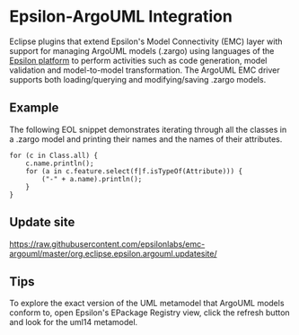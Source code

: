 Epsilon-ArgoUML Integration
===========

Eclipse plugins that extend Epsilon's Model Connectivity (EMC) layer with support for managing ArgoUML models (.zargo) using languages of the [Epsilon platform](http://www.eclipse.org/epsilon) to perform activities such as code generation, model validation and model-to-model transformation. The ArgoUML EMC driver supports both loading/querying and modifying/saving .zargo models.

Example
-----------
The following EOL snippet demonstrates iterating through all the classes in a .zargo model and printing their names and the names of their attributes.
```
for (c in Class.all) {
	c.name.println();
	for (a in c.feature.select(f|f.isTypeOf(Attribute))) {
		("-" + a.name).println();
	}
}
```

Update site
-----------
https://raw.githubusercontent.com/epsilonlabs/emc-argouml/master/org.eclipse.epsilon.argouml.updatesite/

Tips
-----------
To explore the exact version of the UML metamodel that ArgoUML models conform to, open Epsilon's EPackage Registry view, click the refresh button and look for the uml14 metamodel.
